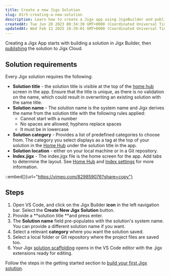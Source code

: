 ```yaml
---
title: Create a new Jigx Solution
slug: 01r5-creating-a-new-solution
description: Learn how to create a Jigx app using JigxBuilder and publish it to Jigx Cloud. Follow the step-by-step guide to build a unique title, system name, category, and location for your app. Start by opening VSCode, creating a new Jigx solution, and editing the
createdAt: Tue Jun 20 2023 08:34:30 GMT+0000 (Coordinated Universal Time)
updatedAt: Wed Feb 12 2025 18:39:01 GMT+0000 (Coordinated Universal Time)
---
```


Creating a Jigx App starts with building a solution in Jigx Builder, then [publishing](<./Publishing a solution.md>) the solution to Jigx Cloud.

## Solution requirements

Every Jigx solution requires the following:

- **Solution title** - the solution title is visible at the top of the [home hub](<./../UI/Home Hub.md>) screen in the app. Ensure that the title is unique, as there is no validation on the name, which could result in overwriting an existing solution with the same title.
- **Solution name** - The solution name is the system name and Jigx derives the name from the solution title with the following rules applied:
  - Cannot start with a number
  - No spaces are allowed; hyphens replace spaces
  - It must be in lowercase
- **Solution category** - Provides a list of predefined categories to choose from. The category you select displays as a tag at the top of your solution in the [Home Hub](<./../UI/Home Hub.md>) under the solution title in the app.
- **Solution location** - either on your local machine or in a Git repository.
- **Index.jigx** - The index.jigx file is the home screen for the app. Add tabs to determine the layout. See [Home Hub](<./../UI/Home Hub.md>) and [Index settings](<./../UI/Home Hub/Index settings.md>) for more information.

::embed[]{url="https://vimeo.com/829859076?share=copy"}

## Steps

1. Open VS Code, and click on the Jigx Builder **icon** in the left navigation bar. Select the **Create New Jigx Solution** button.
2. Provide a **solution title **and press enter.&#x20;
3. The **Solution name** field pre-populates with the solution's system name. You can provide a different solution name if you want.
4. Select a relevant **category** where you want the solution saved.
5. Select a local folder or Git repository where the project files are saved too.
6. Your Jigx [solution scaffolding](./Editor.md) opens in the VS Code editor with the .jigx extensions ready for editing.

Follow the steps in the getting started section to [build your first Jigx solution](https://docs.jigx.com/create-an-app-from-scratch).

